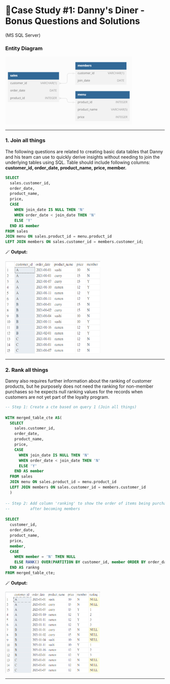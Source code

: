 # 🥢Case Study #1: Danny's Diner - Bonus Questions and Solutions
(MS SQL Server)

### Entity Diagram

<img src="images/diagram.png" width="400">

<hr>

### 1. Join all things
The following questions are related to creating basic data tables that Danny and his team can use to quickly derive insights without needing to join the underlying tables using SQL. Table should include following columns: **customer_id, order_date, product_name, price, member.**

```sql
SELECT
  sales.customer_id,
  order_date,
  product_name,
  price,
  CASE
    WHEN join_date IS NULL THEN 'N'
    WHEN order_date < join_date THEN 'N'
    ELSE 'Y'
  END AS member
FROM sales
JOIN menu ON sales.product_id = menu.product_id
LEFT JOIN members ON sales.customer_id = members.customer_id;
```
   🪄 **Output:**

<img src="images/c1_b1.png" width="300">

<hr>

### 2. Rank all things
Danny also requires further information about the ranking of customer products, but he purposely does not need the ranking for non-member purchases so he expects null ranking values for the records when customers are not yet part of the loyalty program.

```sql
-- Step 1: Create a cte based on query 1 (Join all things)

WITH merged_table_cte AS(
  SELECT
    sales.customer_id,
    order_date,
    product_name,
    price,
    CASE
      WHEN join_date IS NULL THEN 'N'
      WHEN order_date < join_date THEN 'N'
      ELSE 'Y'
    END AS member
  FROM sales
  JOIN menu ON sales.product_id = menu.product_id
  LEFT JOIN members ON sales.customer_id = members.customer_id
  )

-- Step 2: Add column 'ranking' to show the order of items being purchased by each customer 
--         after becoming members

SELECT
  customer_id,
  order_date,
  product_name,
  price,
  member,
  CASE
    WHEN member = 'N' THEN NULL
    ELSE RANK() OVER(PARTITION BY customer_id, member ORDER BY order_date)
  END AS rankng
FROM merged_table_cte;
```
   🪄 **Output:**

<img src="images/c1_b2.png" width="300">

<hr>
